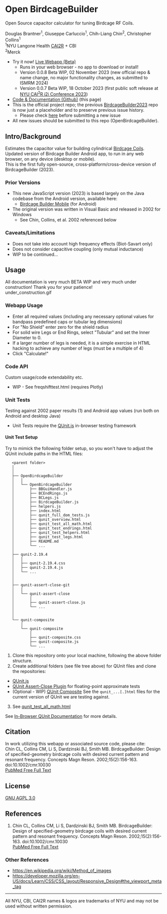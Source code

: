 # Open BirdcageBuilder
Open Source capacitor calculator for tuning Birdcage RF Coils.

Douglas Brantner<sup>1</sup>, Giuseppe Carluccio<sup>1</sup>, Chih-Liang Chin<sup>2</sup>, Christopher Collins<sup>1</sup>  
<sup>1</sup>NYU Langone Health [CAI2R](https://cai2r.net) + CBI  
<sup>2</sup>Merck
- Try it now! [Live Webapp (Beta)](https://dbnyu.github.io/OpenBirdcageBuilder/)
  - Runs in your web browser - no app to download or install!
  - Version 0.0.8 Beta WIP, 02 November 2023 (new official repo & name change, no major functionality changes, as submitted to ISMRM 2024)
  - Version 0.0.7 Beta WIP, 18 October 2023 (first public soft release at [NYU CAI<sup>2</sup>R i2i Conference 2023](https://cai2r.net/training/i2i-workshop/))
- [Code & Documentation (Github)](https://github.com/dbnyu/OpenBirdcageBuilder) (this page)
- This is the official project repo; the previous [BirdcageBuilder2023](https://github.com/dbnyu/BirdcageBuilder2023) repo is now just a placeholder and to preserve previous issue history.
  - Please check [here](https://github.com/dbnyu/BirdcageBuilder2023/issues) before submitting a new issue
- All new issues should be submitted to this repo (OpenBirdcageBuilder).
 

## Intro/Background
Estimates the capacitor value for building cylindrical [Birdcage Coils](https://mriquestions.com/birdcage-coil.html).  
Updated version of Birdcage Builder Android app, to run in any web browser, on any device (desktop or mobile).  
This is the first fully open-source, cross-platform/cross-device version of BirdcageBuilder (2023).  


### Prior Versions
- This new JavaScript version (2023) is based largely on the Java codebase from the Android version, available here:
  - [Birdcage Builder Mobile](https://cai2r.net/resources/birdcagebuilder-mobile/) (for Android)
- The original version was written in Visual Basic and released in 2002 for Windows
  - See Chin, Collins, et al. 2002 referenced below

### Caveats/Limitations
- Does not take into account high frequency effects (Biot-Savart only)
- Does not consider capacitive coupling (only mutual inductance)
- WIP to be continued...

## Usage
All documentation is very much BETA WIP and very much under construction! Thank you for your patience!  
under_construction.gif

### Webapp Usage
- Enter all required values (including any necessary optional values for bandpass predefined caps or tubular leg dimensions)
- For "No Shield" enter zero for the shield radius
- For solid wire Legs or End Rings, select "Tubular" and set the Inner Diameter to 0.
- If a larger number of legs is needed, it is a simple exercise in HTML hacking to achieve any number of legs (must be a multiple of 4)
- Click "Calculate!"

### Code API
Custom usage/code extendability etc.
- WIP - See freqshifttest.html (requires Plotly)


### Unit Tests
Testing against 2002 paper results (1) and Android app values (run both on Android and desktop Java)
- Unit Tests require the [QUnit.js](https://qunitjs.com) in-browser testing framework

#### Unit Test Setup
Try to mimick the following folder setup, so you won't have to adjust the QUnit include paths in the HTML files:
```   .
   <parent folder>
   │
   │
   ├── OpenBirdcageBuilder
   │   │
   │   └── OpenBirdcageBuilder
   │       ├── BBGuiHandler.js
   │       ├── BCEndRings.js
   │       ├── BCLegs.js
   │       ├── BirdcageBuilder.js
   │       ├── helpers.js
   │       ├── index.html
   │       ├── qunit_full_dom_tests.js
   │       ├── qunit_overview.html
   │       ├── qunit_test_all_math.html
   │       ├── qunit_test_endrings.html
   │       ├── qunit_test_helpers.html
   │       ├── qunit_test_legs.html
   │       ├── README.md
   │       └── ...
   │
   ├── qunit-2.19.4
   │   │
   │   ├── qunit-2.19.4.css
   │   ├── qunit-2.19.4.js
   │   └── ...
   │
   │
   ├── qunit-assert-close-git
   │   │
   │   └── qunit-assert-close
   │       │
   │       ├── qunit-assert-close.js
   │       └── ...
   │
   │
   └── qunit-composite
       │
       └── qunit-composite
           │
           ├── qunit-composite.css
           ├── qunit-composite.js
           └── ...
```


1. Clone this repository onto your local machine, following the above folder structure.
2. Create additional folders (see file tree above) for QUnit files and clone the repositories:
  - [QUnit.js](https://github.com/qunitjs/qunit)
  - [QUnit Assert-Close Plugin](https://github.com/JamesMGreene/qunit-assert-close) for floating-point approximate tests
  - (Optional - WIP) [QUnit Composite](https://github.com/JamesMGreene/qunit-composite)
See the ```qunit_...[.]html``` files for the current version of QUnit we are testing against.
3. See [qunit_test_all_math.html](qunit_test_all_math.html) 

See [In-Browser QUnit Documentation](https://qunitjs.com/intro/#in-the-browser) for more details.


## Citation
In work utilizing this webapp or associated source code, please cite:  
Chin CL, Collins CM, Li S, Dardzinski BJ, Smith MB. BirdcageBuilder: Design of specified-geometry birdcage coils with desired current pattern and resonant frequency. Concepts Magn Reson. 2002;15(2):156-163. doi:10.1002/cmr.10030  
[PubMed Free Full Text](https://pubmed.ncbi.nlm.nih.gov/23316109/)



## License
[GNU AGPL 3.0](https://www.gnu.org/licenses/agpl-3.0.en.html)

## References
1. Chin CL, Collins CM, Li S, Dardzinski BJ, Smith MB. BirdcageBuilder: Design of specified-geometry birdcage coils with desired current pattern and resonant frequency. Concepts Magn Reson. 2002;15(2):156-163. doi:10.1002/cmr.10030  
[PubMed Free Full Text](https://pubmed.ncbi.nlm.nih.gov/23316109/)

### Other References
- https://en.wikipedia.org/wiki/Method_of_images
- https://developer.mozilla.org/en-US/docs/Learn/CSS/CSS_layout/Responsive_Design#the_viewport_meta_tag


---
All NYU, CBI, CAI2R names & logos are trademarks of NYU and may not be used without written permission.
